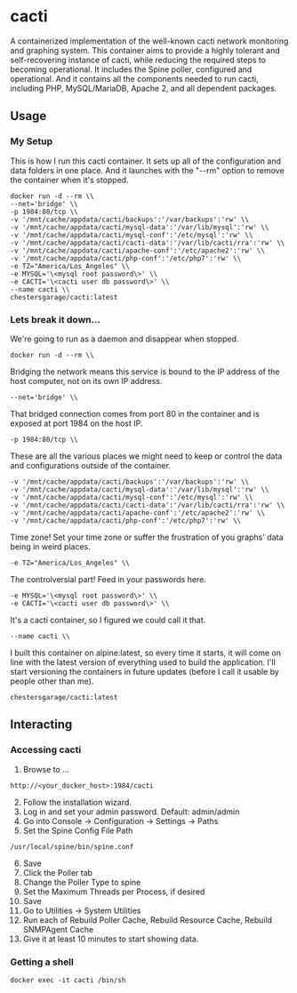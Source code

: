 # cacti

A containerized implementation of the well-known cacti network monitoring and graphing system. This container aims to provide a highly tolerant and self-recovering instance of cacti, while reducing the required steps to becoming operational. It includes the Spine poller, configured and operational. And it contains all the components needed to run cacti, including PHP, MySQL/MariaDB, Apache 2, and all dependent packages.

## Usage

### My Setup

This is how I run this cacti container.  It sets up all of the configuration and data folders in one place.  And it launches with the "--rm" option to remove the container when it's stopped.

```
docker run -d --rm \\
--net='bridge' \\
-p 1984:80/tcp \\
-v '/mnt/cache/appdata/cacti/backups':'/var/backups':'rw' \\
-v '/mnt/cache/appdata/cacti/mysql-data':'/var/lib/mysql':'rw' \\
-v '/mnt/cache/appdata/cacti/mysql-conf':'/etc/mysql':'rw' \\
-v '/mnt/cache/appdata/cacti/cacti-data':'/var/lib/cacti/rra':'rw' \\
-v '/mnt/cache/appdata/cacti/apache-conf':'/etc/apache2':'rw' \\
-v '/mnt/cache/appdata/cacti/php-conf':'/etc/php7':'rw' \\
-e TZ="America/Los_Angeles" \\
-e MYSQL='\<mysql root password\>' \\
-e CACTI='\<cacti user db password\>' \\
--name cacti \\
chestersgarage/cacti:latest
```

### Lets break it down...

We're going to run as a daemon and disappear when stopped.

```
docker run -d --rm \\
```

Bridging the network means this service is bound to the IP address of the host computer, not on its own IP address.

```
--net='bridge' \\
```

That bridged connection comes from port 80 in the container and is exposed at port 1984 on the host IP.

```
-p 1984:80/tcp \\
```

These are all the various places we might need to keep or control the data and configurations outside of the container.

```
-v '/mnt/cache/appdata/cacti/backups':'/var/backups':'rw' \\
-v '/mnt/cache/appdata/cacti/mysql-data':'/var/lib/mysql':'rw' \\
-v '/mnt/cache/appdata/cacti/mysql-conf':'/etc/mysql':'rw' \\
-v '/mnt/cache/appdata/cacti/cacti-data':'/var/lib/cacti/rra':'rw' \\
-v '/mnt/cache/appdata/cacti/apache-conf':'/etc/apache2':'rw' \\
-v '/mnt/cache/appdata/cacti/php-conf':'/etc/php7':'rw' \\
```

Time zone! Set your time zone or suffer the frustration of you graphs' data being in weird places.

```
-e TZ="America/Los_Angeles" \\
```

The controlversial part!  Feed in your passwords here.

```
-e MYSQL='\<mysql root password\>' \\
-e CACTI='\<cacti user db password\>' \\
```

It's a cacti container, so I figured we could call it that.

```
--name cacti \\
```

I built this container on alpine:latest, so every time it starts, it will come on line with the latest version of everything used to build the application. I'll start versioning the containers in future updates (before I call it usable by people other than me).

```
chestersgarage/cacti:latest
```

## Interacting

### Accessing cacti

1. Browse to ...

```
http://<your_docker_host>:1984/cacti
```

2. Follow the installation wizard.
3. Log in and set your admin password. Default: admin/admin
4. Go into Console -> Configuration -> Settings -> Paths
5. Set the Spine Config File Path

```
/usr/local/spine/bin/spine.conf
```

6. Save
7. Click the Poller tab
8. Change the Poller Type to spine
9. Set the Maximum Threads per Process, if desired
10. Save
11. Go to Utilities -> System Utilities
12. Run each of Rebuild Poller Cache, Rebuild Resource Cache, Rebuild SNMPAgent Cache
13. Give it at least 10 minutes to start showing data.

### Getting a shell

```
docker exec -it cacti /bin/sh
```
